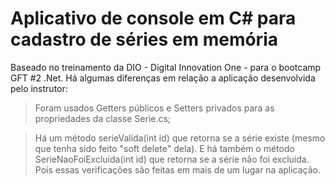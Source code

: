 # Aplicativo de console em C# para cadastro de séries em memória

Baseado no treinamento da DIO - Digital Innovation One - para o bootcamp GFT #2 .Net. Há algumas diferenças em relação a aplicação desenvolvida pelo instrutor:

> Foram usados Getters públicos e Setters privados para as propriedades da classe Serie.cs;

> Há um método serieValida(int id) que retorna se a série existe (mesmo que tenha sido feito "soft delete" dela). E há também o método SerieNaoFoiExcluida(int id) que retorna se a série não foi excluída. Pois essas verificações são feitas em mais de um lugar na aplicação.